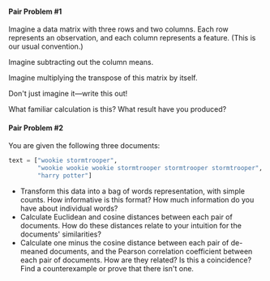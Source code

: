 

#### Pair Problem #1

Imagine a data matrix with three rows and two columns. Each row represents an observation, and each column represents a feature. (This is our usual convention.)

Imagine subtracting out the column means.

Imagine multiplying the transpose of this matrix by itself.

Don't just imagine it—write this out!

What familiar calculation is this? What result have you produced?

#### Pair Problem #2

You are given the following three documents:

```python
text = ["wookie stormtrooper",
        "wookie wookie wookie stormtrooper stormtrooper stormtrooper",
        "harry potter"]
```

 * Transform this data into a bag of words representation, with simple counts. How informative is this format? How much information do you have about individual words?
 * Calculate Euclidean and cosine distances between each pair of documents. How do these distances relate to your intuition for the documents' similarities?
 * Calculate one minus the cosine distance between each pair of de-meaned documents, and the Pearson correlation coefficient between each pair of documents. How are they related? Is this a coincidence? Find a counterexample or prove that there isn't one.
